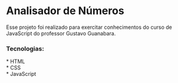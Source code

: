 # Analisador de Números

Esse projeto foi realizado para exercitar conhecimentos do curso de JavaScript do professor Gustavo Guanabara.</br>

<h3>Tecnologias:</h3>
* HTML</br>
* CSS</br>
* JavaScript</br>